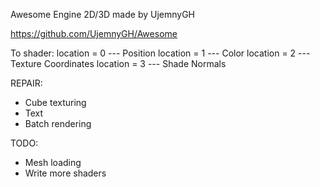 Awesome Engine 2D/3D made by UjemnyGH

https://github.com/UjemnyGH/Awesome

To shader:
    location = 0 --- Position
    location = 1 --- Color
    location = 2 --- Texture Coordinates
    location = 3 --- Shade Normals

REPAIR:
- Cube texturing
- Text
- Batch rendering

TODO:
- Mesh loading
- Write more shaders